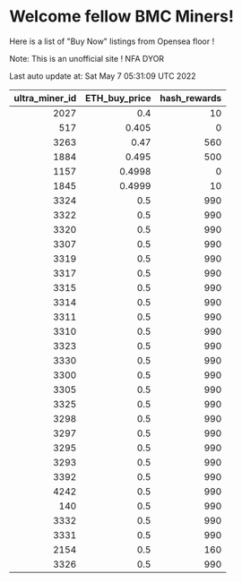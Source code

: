 # Welcome fellow BMC Miners!
Here is a list of "Buy Now" listings from Opensea floor !

Note: This is an unofficial site ! NFA DYOR


Last auto update at: Sat May  7 05:31:09 UTC 2022


|   ultra_miner_id |   ETH_buy_price |   hash_rewards |
|-----------------:|----------------:|---------------:|
|             2027 |          0.4    |             10 |
|              517 |          0.405  |              0 |
|             3263 |          0.47   |            560 |
|             1884 |          0.495  |            500 |
|             1157 |          0.4998 |              0 |
|             1845 |          0.4999 |             10 |
|             3324 |          0.5    |            990 |
|             3322 |          0.5    |            990 |
|             3320 |          0.5    |            990 |
|             3307 |          0.5    |            990 |
|             3319 |          0.5    |            990 |
|             3317 |          0.5    |            990 |
|             3315 |          0.5    |            990 |
|             3314 |          0.5    |            990 |
|             3311 |          0.5    |            990 |
|             3310 |          0.5    |            990 |
|             3323 |          0.5    |            990 |
|             3330 |          0.5    |            990 |
|             3300 |          0.5    |            990 |
|             3305 |          0.5    |            990 |
|             3325 |          0.5    |            990 |
|             3298 |          0.5    |            990 |
|             3297 |          0.5    |            990 |
|             3295 |          0.5    |            990 |
|             3293 |          0.5    |            990 |
|             3392 |          0.5    |            990 |
|             4242 |          0.5    |            990 |
|              140 |          0.5    |            990 |
|             3332 |          0.5    |            990 |
|             3331 |          0.5    |            990 |
|             2154 |          0.5    |            160 |
|             3326 |          0.5    |            990 |